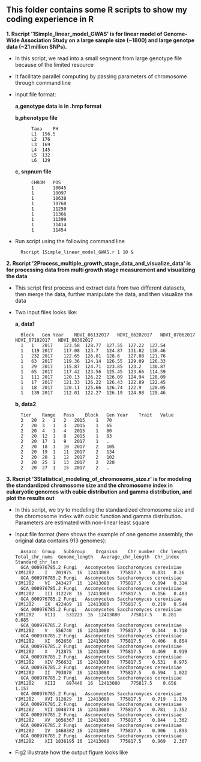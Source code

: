 ## This folder contains some R scripts to show my coding experience in R

**1. Rscript '1Simple\_linear\_model\_GWAS' is for linear model of Genome-Wide Association Study on a large sample size (~1800) and large genotpe data (~21 million SNPs).**
	

- In this script, we read into a small segment from large genotype file because of the limited resource
- It facilitate parallel computing by passing parameters of chromosome through command line
- Input file format:

	**a,genotype data is in .hmp format** 

	**b,phenotype file**
 
			Taxa	PH
			L1	156.5
			L2	176
			L3	169
			L4	145
			L5	132
			L6	129
			
	**c, snpnum file**

			CHROM   POS
			1       10045
			1       10097
			1       10638
			1       10760
			1       11250
			1       11366
			1       11399
			1       11414
			1       11454

- Run script using the following command line 
		
		Rscript 1Simple_linear_model_GWAS.r 1 10 &


**2. Rscript '2Process\_multiple\_growth\_stage\_data\_and\_visualize\_data' is for processing data from multi growth stage measurement and visualizing the data**

- This script first process and extract data from two different datasets, then merge the data, further manipulate the data, and then visualize the data
- Two input files looks like:

	 **a, data1**
		
		Block	Gen	Year	NDVI_06132017	NDVI_06202017	NDVI_07062017	NDVI_07192017	NDVI_08302017
		1	1	2017	123.58	128.77	127.55	127.22	127.54
		1	119	2017	117.08	123.7	124.87	131.82	130.46
		1	232	2017	122.65	126.81	128.6	127.08	121.76
		1	63	2017	119.36	124.14	126.55	129.09	126.33
		1	29	2017	115.87	124.71	123.85	123.2	130.87
		1	65	2017	117.42	123.56	125.45	123.66	114.59
		1	111	2017	120.13	126.22	126.09	124.94	128.09
		1	17	2017	121.33	126.22	126.43	122.89	122.45
		1	18	2017	120.11	125.66	126.74	122.9	120.05
		1	139	2017	112.01	122.27	126.19	124.98	129.46

	**b, data2**
		
		Tier	Range	Pass	Block	Gen	Year	Trait	Value
		2	20	2	1	2	2015	1	70
		2	20	3	1	3	2015	1	65
		2	20	4	1	4	2015	1	80
		2	20	12	1	8	2015	1	83
		2	20	17	1	9	2017	1	.
		2	20	18	1	10	2017	2	105
		2	20	19	1	11	2017	2	134
		2	20	20	1	12	2017	2	102
		2	20	25	1	13	2017	2	220
		2	20	27	1	15	2017	2	.


**3. Rscript '3Statistical\_modeling\_of\_chromosome\_size.r' is for modeling the standardized chromosome size and the chromosome index in eukaryotic genomes with cubic distribution and gamma distribution, and plot the results out**

- In this script, we try to modeling the standardized chromosome size and the chromosome index with cubic function and gamma distribution. Parameters are estimated with non-linear least square
- Input file format (here shows the example of one genome assembly, the original data contains 913 genomes):

		Assacc	Group	SubGroup	Organism	Chr_number	Chr_length	Total_chr_nums	Genome_length	Average_chr_length	Chr_index	Standard_chr_len
		GCA_000976785.2	Fungi	Ascomycetes	Saccharomyces cerevisiae YJM1202	I	201975	16	12413080	775817.5	0.031	0.26
		GCA_000976785.2	Fungi	Ascomycetes	Saccharomyces cerevisiae YJM1202	VI	243427	16	12413080	775817.5	0.094	0.314
		GCA_000976785.2	Fungi	Ascomycetes	Saccharomyces cerevisiae YJM1202	III	312278	16	12413080	775817.5	0.156	0.403
		GCA_000976785.2	Fungi	Ascomycetes	Saccharomyces cerevisiae YJM1202	IX	422409	16	12413080	775817.5	0.219	0.544
		GCA_000976785.2	Fungi	Ascomycetes	Saccharomyces cerevisiae YJM1202	VIII	531223	16	12413080	775817.5	0.281	0.685
		GCA_000976785.2	Fungi	Ascomycetes	Saccharomyces cerevisiae YJM1202	V	556740	16	12413080	775817.5	0.344	0.718
		GCA_000976785.2	Fungi	Ascomycetes	Saccharomyces cerevisiae YJM1202	XI	662650	16	12413080	775817.5	0.406	0.854
		GCA_000976785.2	Fungi	Ascomycetes	Saccharomyces cerevisiae YJM1202	X	712875	16	12413080	775817.5	0.469	0.919
		GCA_000976785.2	Fungi	Ascomycetes	Saccharomyces cerevisiae YJM1202	XIV	756632	16	12413080	775817.5	0.531	0.975
		GCA_000976785.2	Fungi	Ascomycetes	Saccharomyces cerevisiae YJM1202	II	793078	16	12413080	775817.5	0.594	1.022
		GCA_000976785.2	Fungi	Ascomycetes	Saccharomyces cerevisiae YJM1202	XIII	897446	16	12413080	775817.5	0.656	1.157
		GCA_000976785.2	Fungi	Ascomycetes	Saccharomyces cerevisiae YJM1202	XVI	912629	16	12413080	775817.5	0.719	1.176
		GCA_000976785.2	Fungi	Ascomycetes	Saccharomyces cerevisiae YJM1202	VII	1048774	16	12413080	775817.5	0.781	1.352
		GCA_000976785.2	Fungi	Ascomycetes	Saccharomyces cerevisiae YJM1202	XV	1056367	16	12413080	775817.5	0.844	1.362
		GCA_000976785.2	Fungi	Ascomycetes	Saccharomyces cerevisiae YJM1202	IV	1468382	16	12413080	775817.5	0.906	1.893
		GCA_000976785.2	Fungi	Ascomycetes	Saccharomyces cerevisiae YJM1202	XII	1836195	16	12413080	775817.5	0.969	2.367
		
- Fig2 illustrate how the output figure looks like
